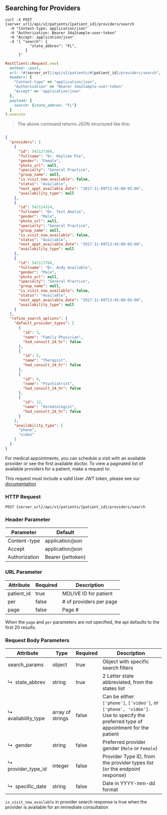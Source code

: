 ## Searching for Providers

```shell
curl -X POST {server_url}/api/v2/patients/{patient_id}/providers/search
  -H "Content-type: application/json"
  -H "Authorization: Bearer 34a2sample-user-token"
  -H "Accept: application/json"
  -d '{ "search": {
           "state_abbrev": "FL",
         }
      }'
```

```ruby
RestClient::Request.new(
  method: :post,
  url: "#{server_url}/api/v2/patients/#{patient_id}/providers/search",
  headers: {
    "Content-type" => "application/json",
    "Authorization" => "Bearer 34a2sample-user-token"
    "Accept" => "application/json"
  },
  payload: {
    search: {state_abbrev: "FL"}
  }
).execute
```
> The above command returns JSON structured like this:

```json

{
  "providers": [
    {
      "id": 542127369,
      "fullname": "Dr. Keylime Pie",
      "gender": "Female",
      "photo_url": null,
      "specialty": "General Practice",
      "group_name": null,
      "is_visit_now_available": false,
      "status": "Available",
      "next_appt_available_date": "2017-11-09T13:45:00-05:00",
      "availability_type": null
    },
    {
      "id": 542114314,
      "fullname": "Dr. Test Amalie",
      "gender": "Male",
      "photo_url": null,
      "specialty": "General Practice",
      "group_name": null,
      "is_visit_now_available": false,
      "status": "Available",
      "next_appt_available_date": "2017-11-09T13:45:00-05:00",
      "availability_type": null
    },
    {
      "id": 542117784,
      "fullname": "Dr. Andy Available",
      "gender": "Male",
      "photo_url": null,
      "specialty": "General Practice",
      "group_name": null,
      "is_visit_now_available": false,
      "status": "Available",
      "next_appt_available_date": "2017-11-09T13:45:00-05:00",
      "availability_type": null
    }
  ],
  "refine_search_options": {
    "default_provider_types": [
      {
        "id": 3,
        "name": "Family Physician",
        "had_consult_24_hr": false
      },
      {
        "id": 5,
        "name": "Therapist",
        "had_consult_24_hr": false
      },
      {
        "id": 6,
        "name": "Psychiatrist",
        "had_consult_24_hr": false
      },
      {
        "id": 12,
        "name": "Dermatologist",
        "had_consult_24_hr": false
      }
    ],
    "availability_type": [
      "phone",
      "video"
    ]
  }
}

```

For medical appointments, you can schedule a visit with an available provider or see the first available doctor.  To view a paginated list of available providers for a patient, make a request to:

This request must include a valid User JWT token, please see our [documentation](#user-tokens)

### HTTP Request

`POST {server_url}/api/v1/patients/{patient_id}/providers/search`

### Header Parameter

Parameter     | Default
---------     | -------
Content-type  | application/json
Accept        | application/json
Authorization | Bearer {jwttoken}

### URL Parameter

Attribute | Required | Description
--------- | ------- | -----------
patient_id | true   | MDLIVE ID for patient
per        | false  | # of providers per page
page       | false  | Page #

<aside class="notice">
  When the <code>page</code> and <code>per</code> parameters are not specified, the api defaults to the first 20 results.
</aside>

### Request Body Parameters

Attribute                | Type             | Required  | Description
-------------------------| -----------------| --------  | -----------
search_params            | object           | true      | Object with specific search filters
↳&nbsp; state_abbrev     | string           | true      | 2 Letter state abbreviated, from the states list
↳&nbsp; availability_type| array of strings | false     | Can be either `['phone']`, `['video']`, or `['phone', 'video']`. Use to specify the preferred type of appointment for the patient
↳&nbsp; gender           | string           | false     | Preferred provider gender (`Male` or `Female`)
↳&nbsp; provider_type_id | integer          | false     | Provider Type ID, from the provider types list (or the endpoint response)
↳&nbsp; specific_date    | string           | false     | Date in YYYY-mm-dd format

<aside class="success">
  <code>is_visit_now_available</code> in provider search response is true when the provider is available for an immediate consultation
</aside>